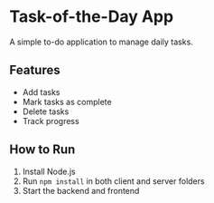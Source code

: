 # Task-of-the-Day App

A simple to-do application to manage daily tasks.

## Features
- Add tasks
- Mark tasks as complete
- Delete tasks
- Track progress

## How to Run
1. Install Node.js
2. Run `npm install` in both client and server folders
3. Start the backend and frontend